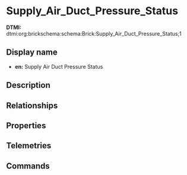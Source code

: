 # Supply_Air_Duct_Pressure_Status
**DTMI:** dtmi:org:brickschema:schema:Brick:Supply_Air_Duct_Pressure_Status;1
## Display name
- **en:** Supply Air Duct Pressure Status
## Description
## Relationships
## Properties
## Telemetries
## Commands
